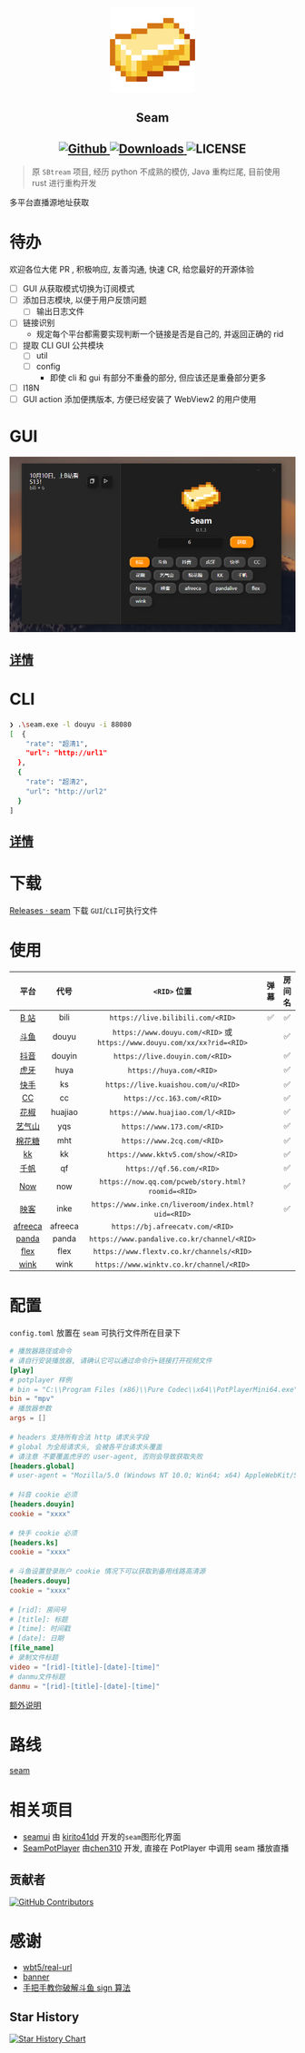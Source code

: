 <p align="center">
    <img src="./assets/icon.png" style="width: 150px;" alt="Seam" />
</p>

<h2 align="center">
  Seam
</h2>

<h2 align="center">
  <a href="https://github.com/Borber/seam">
    <img src="https://img.shields.io/badge/github-Borber/seam-8da0cb.svg?style=for-the-badge&logo=github" alt="Github"/>
  </a>
  <a href="https://github.com/Borber/seam/releases/latest">
    <img src="https://img.shields.io/github/downloads/Borber/seam/total.svg?style=for-the-badge&color=82E0AA&logo=github" alt="Downloads"/>
  </a>
  <img src="https://img.shields.io/github/license/borber/seam?color=%2398cbed&logo=rust&style=for-the-badge" alt="LICENSE"/>
</h2>

> 原 `SBtream` 项目, 经历 python 不成熟的模仿, Java 重构烂尾, 目前使用 rust 进行重构开发

多平台直播源地址获取

# 待办

欢迎各位大佬 PR , 积极响应, 友善沟通, 快速 CR, 给您最好的开源体验

-   [ ] GUI 从获取模式切换为订阅模式
-   [ ] 添加日志模块, 以便于用户反馈问题
    -   [ ] 输出日志文件
-   [ ] 链接识别
    -   规定每个平台都需要实现判断一个链接是否是自己的, 并返回正确的 rid
-   [ ] 提取 CLI GUI 公共模块
    -   [ ] util
    -   [ ] config
        -   即使 cli 和 gui 有部分不重叠的部分, 但应该还是重叠部分更多
-   [ ] I18N
-   [ ] GUI action 添加便携版本, 方便已经安装了 WebView2 的用户使用

# GUI

![GUI](assets/gui.png)

## [详情](crates/gui/README.md)

# CLI

```bash
❯ .\seam.exe -l douyu -i 88080
[  {
    "rate": "超清1",
    "url": "http://url1"
  },
  {
    "rate": "超清2",
    "url": "http://url2"
  }
]
```

## [详情](crates/cli/README.md)

# 下载

[Releases · seam](https://github.com/Borber/seam/releases) 下载 `GUI`/`CLI`可执行文件

# 使用

|               **平台**                | **代号** |                             **`<RID>` 位置**                             | **弹幕** | **房间名** |
| :-----------------------------------: | :------: | :----------------------------------------------------------------------: | :------: | :--------: |
|  [B 站](https://live.bilibili.com/)   |   bili   |                    `https://live.bilibili.com/<RID>`                     |    ✅    |     ✅     |
|    [斗鱼](https://www.douyu.com/)     |  douyu   | `https://www.douyu.com/<RID>` 或 `https://www.douyu.com/xx/xx?rid=<RID>` |          |     ✅     |
|   [抖音](https://live.douyin.com/)    |  douyin  |                     `https://live.douyin.com/<RID>`                      |          |     ✅     |
|       [虎牙](https://huya.com/)       |   huya   |                         `https://huya.com/<RID>`                         |          |     ✅     |
|  [快手](https://live.kuaishou.com/)   |    ks    |                   `https://live.kuaishou.com/u/<RID>`                    |          |     ✅     |
|       [CC](https://cc.163.com/)       |    cc    |                        `https://cc.163.com/<RID>`                        |          |     ✅     |
|   [花椒](https://www.huajiao.com/)    | huajiao  |                    `https://www.huajiao.com/l/<RID>`                     |          |     ✅     |
|    [艺气山](https://www.173.com/)     |   yqs    |                       `https://www.173.com/<RID>`                        |          |     ✅     |
|    [棉花糖](https://www.2cq.com/)     |   mht    |                       `https://www.2cq.com/<RID>`                        |          |     ✅     |
|     [kk](https://www.kktv5.com/)      |    kk    |                    `https://www.kktv5.com/show/<RID>`                    |          |     ✅     |
|      [千帆](https://qf.56.com/)       |    qf    |                        `https://qf.56.com/<RID>`                         |          |     ✅     |
|      [Now](https://now.qq.com/)       |   now    |            `https://now.qq.com/pcweb/story.html?roomid=<RID>`            |          |     ✅     |
|     [映客](https://www.inke.cn/)      |   inke   |           `https://www.inke.cn/liveroom/index.html?uid=<RID>`            |          |     ✅     |
|   [afreeca](https://afreecatv.com/)   | afreeca  |                     `https://bj.afreecatv.com/<RID>`                     |          |            |
| [panda](https://www.pandalive.co.kr/) |  panda   |               `https://www.pandalive.co.kr/channel/<RID>`                |          |            |
|   [flex](https://www.flextv.co.kr/)   |   flex   |                `https://www.flextv.co.kr/channels/<RID>`                 |          |            |
|   [wink](https://www.winktv.co.kr/)   |   wink   |                 `https://www.winktv.co.kr/channel/<RID>`                 |          |            |

# 配置

`config.toml` 放置在 `seam` 可执行文件所在目录下

```toml
# 播放器路径或命令
# 请自行安装播放器, 请确认它可以通过命令行+链接打开视频文件
[play]
# potplayer 样例
# bin = "C:\\Program Files (x86)\\Pure Codec\\x64\\PotPlayerMini64.exe"
bin = "mpv"
# 播放器参数
args = []

# headers 支持所有合法 http 请求头字段
# global 为全局请求头, 会被各平台请求头覆盖
# 请注意 不要覆盖虎牙的 user-agent, 否则会导致获取失败
[headers.global]
# user-agent = "Mozilla/5.0 (Windows NT 10.0; Win64; x64) AppleWebKit/537.36 (KHTML, like Gecko) Chrome/115.0.0.0 Safari/537.36 Edg/115.0.1901.200"

# 抖音 cookie 必须
[headers.douyin]
cookie = "xxxx"

# 快手 cookie 必须
[headers.ks]
cookie = "xxxx"

# 斗鱼设置登录账户 cookie 情况下可以获取到备用线路高清源
[headers.douyu]
cookie = "xxxx"

# [rid]: 房间号
# [title]: 标题
# [time]: 时间戳
# [date]: 日期
[file_name]
# 录制文件标题
video = "[rid]-[title]-[date]-[time]"
# danmu文件标题
danmu = "[rid]-[title]-[date]-[time]"


```

[额外说明](./doc/配置说明.md)

# 路线

[seam](https://github.com/users/Borber/projects/4/views/1)

# 相关项目

-   [seamui](https://github.com/kirito41dd/seamui) 由 [kirito41dd](https://github.com/kirito41dd) 开发的`seam`图形化界面
-   [SeamPotPlayer](https://github.com/chen310/SeamPotPlayer/) 由[chen310](https://github.com/chen310) 开发, 直接在 PotPlayer 中调用 seam 播放直播

## 贡献者

[![GitHub Contributors](https://contrib.rocks/image?repo=Borber/seam)](https://github.com/Borber/seam/graphs/contributors)

# 感谢

-   [wbt5/real-url](https://github.com/wbt5/real-url/)
-   [banner](https://textkool.com/en/ascii-art-generator?hl=default&vl=default&font=Chunky&text=SEAM)
-   [手把手教你破解斗鱼 sign 算法](https://zhuanlan.zhihu.com/p/107330805)

## Star History

<a href="https://github.com/Borber/seam/stargazers">
  <picture>
    <source media="(prefers-color-scheme: dark)" srcset="https://api.star-history.com/svg?repos=Borber/seam&type=Date&theme=dark" />
    <source media="(prefers-color-scheme: light)" srcset="https://api.star-history.com/svg?repos=Borber/seam&type=Date" />
    <img alt="Star History Chart" src="https://api.star-history.com/svg?repos=Borber/seam&type=Date" />
  </picture>
</a>
